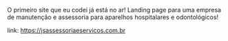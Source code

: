 
O primeiro site que eu codei já está no ar! 
Landing page para uma empresa de manutenção e assessoria para aparelhos hospitalares e odontológicos!

link: https://jsassessoriaeservicos.com.br
